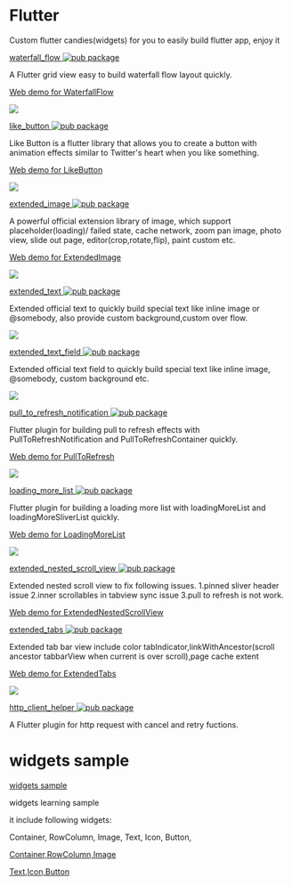 # Flutter 
Custom flutter candies(widgets) for you to easily build flutter app, enjoy it  

[waterfall_flow ![pub package](https://img.shields.io/pub/v/waterfall_flow.svg)](https://pub.dartlang.org/packages/waterfall_flow)

A Flutter grid view easy to build waterfall flow layout quickly.

[Web demo for WaterfallFlow](https://fluttercandies.github.io/waterfall_flow/)

![](https://github.com/fluttercandies/Flutter_Candies/blob/master/gif/waterfall_flow/known_sized.gif)

[like_button ![pub package](https://img.shields.io/pub/v/like_button.svg)](https://pub.dartlang.org/packages/like_button)

Like Button is a flutter library that allows you to create a button with animation effects similar to Twitter's heart when you like something.

[Web demo for LikeButton](https://fluttercandies.github.io/like_button/)

![](https://github.com/fluttercandies/Flutter_Candies/blob/master/gif/like_button/like_button.gif)

[extended_image ![pub package](https://img.shields.io/pub/v/extended_image.svg)](https://pub.dartlang.org/packages/extended_image)

A powerful official extension library of image, which support placeholder(loading)/ failed state, cache network, zoom pan image, photo view, slide out page, editor(crop,rotate,flip), paint custom etc.

[Web demo for ExtendedImage](https://fluttercandies.github.io/extended_image/)

![](https://github.com/fluttercandies/Flutter_Candies/blob/master/gif/extended_image/zoom.gif)

[extended_text ![pub package](https://img.shields.io/pub/v/extended_text.svg)](https://pub.dartlang.org/packages/extended_text)

Extended official text to quickly build special text like inline image or @somebody, also provide custom background,custom over flow.

![](https://github.com/fluttercandies/Flutter_Candies/blob/master/gif/extended_text/special_text.jpg)

[extended_text_field ![pub package](https://img.shields.io/pub/v/extended_text_field.svg)](https://pub.dartlang.org/packages/extended_text_field)

Extended official text field to quickly build special text like inline image, @somebody, custom background etc.

![](https://github.com/fluttercandies/Flutter_Candies/blob/master/gif/extended_text_field/extended_text_field.gif)

[pull_to_refresh_notification ![pub package](https://img.shields.io/pub/v/pull_to_refresh_notification.svg)](https://pub.dartlang.org/packages/pull_to_refresh_notification)

Flutter plugin for building pull to refresh effects with PullToRefreshNotification and PullToRefreshContainer quickly.

[Web demo for PullToRefresh](https://fluttercandies.github.io/pull_to_refresh_notification/)

![](https://github.com/fluttercandies/Flutter_Candies/tree/master/gif/pull_to_refresh/header.gif)

[loading_more_list ![pub package](https://img.shields.io/pub/v/loading_more_list.svg)](https://pub.dartlang.org/packages/loading_more_list)

Flutter plugin for building a loading more list with loadingMoreList and loadingMoreSliverList quickly.

[Web demo for LoadingMoreList](https://fluttercandies.github.io/loading_more_list/)

![](https://github.com/fluttercandies/Flutter_Candies/tree/master/gif/loading_moe_list/listview.gif)

[extended_nested_scroll_view ![pub package](https://img.shields.io/pub/v/extended_nested_scroll_view.svg)](https://pub.dartlang.org/packages/extended_nested_scroll_view)

Extended nested scroll view to fix following issues. 1.pinned sliver header issue 2.inner scrollables in tabview sync issue 3.pull to refresh is not work.

[Web demo for ExtendedNestedScrollView](https://fluttercandies.github.io/extended_nested_scroll_view/)

[extended_tabs ![pub package](https://img.shields.io/pub/v/extended_tabs.svg)](https://pub.dartlang.org/packages/extended_tabs)
 
Extended tab bar view include color tabIndicator,linkWithAncestor(scroll ancestor tabbarView when current is over scroll),page cache extent

[Web demo for ExtendedTabs](https://fluttercandies.github.io/extended_tabs/)
 
 ![](https://github.com/fluttercandies/Flutter_Candies/tree/master/gif/extended_tab/extended_tab.gif)
 
[http_client_helper ![pub package](https://img.shields.io/pub/v/http_client_helper.svg)](https://pub.dartlang.org/packages/http_client_helper)

A Flutter plugin for http request with cancel and retry fuctions.

# widgets sample

[widgets sample](https://github.com/zmtzawqlp/Flutter/tree/master/widgets_sample)

widgets learning sample

it include following widgets:

  Container,
  RowColumn,
  Image,
  Text,
  Icon,
  Button,

[Container,RowColumn,Image](https://juejin.im/post/5bdfd278e51d45783a42bd3c)

[Text,Icon,Button](https://juejin.im/post/5bdfd9ee518825170b10151b)





